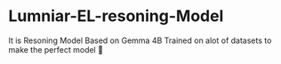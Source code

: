 # Lumniar-EL-resoning-Model
It is Resoning Model Based on Gemma 4B Trained on alot of datasets to make the perfect model 💯
